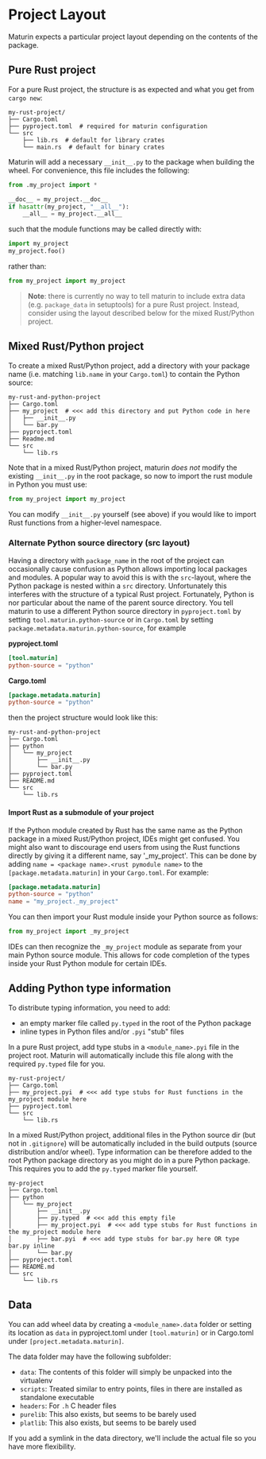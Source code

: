 # Project Layout

Maturin expects a particular project layout depending on the contents of the
package.

## Pure Rust project

For a pure Rust project, the structure is as expected and what you get from `cargo new`:

```
my-rust-project/
├── Cargo.toml
├── pyproject.toml  # required for maturin configuration
└── src
    ├── lib.rs  # default for library crates
    └── main.rs  # default for binary crates
```

Maturin will add a necessary `__init__.py` to the package when building the
wheel. For convenience, this file includes the following:

```python
from .my_project import *

__doc__ = my_project.__doc__
if hasattr(my_project, "__all__"):
    __all__ = my_project.__all__
```

such that the module functions may be called directly with:

```python
import my_project
my_project.foo()
```

rather than:

```python
from my_project import my_project
```

> **Note**: there is currently no way to tell maturin to include extra data (e.g.
`package_data` in setuptools) for a pure Rust project. Instead, consider using
the layout described below for the mixed Rust/Python project.

## Mixed Rust/Python project

To create a mixed Rust/Python project, add a directory with your package name
(i.e. matching `lib.name` in your `Cargo.toml`) to contain the Python source:

```
my-rust-and-python-project
├── Cargo.toml
├── my_project  # <<< add this directory and put Python code in here
│   ├── __init__.py
│   └── bar.py
├── pyproject.toml
├── Readme.md
└── src
    └── lib.rs
```

Note that in a mixed Rust/Python project, maturin _does not_ modify the
existing `__init__.py` in the root package, so now to import the rust module in
Python you must use:

```python
from my_project import my_project
```

You can modify `__init__.py` yourself (see above) if you would like to import
Rust functions from a higher-level namespace.

### Alternate Python source directory (src layout)

Having a directory with `package_name` in the root of the project can
occasionally cause confusion as Python allows importing local packages and
modules. A popular way to avoid this is with the `src`-layout, where the Python
package is nested within a `src` directory. Unfortunately this interferes with
the structure of a typical Rust project. Fortunately, Python is nor particular
about the name of the parent source directory. You tell maturin to use a
different Python source directory in `pyproject.toml` by setting `tool.maturin.python-source`
or in `Cargo.toml` by setting `package.metadata.maturin.python-source`, for example

**pyproject.toml**

```toml
[tool.maturin]
python-source = "python"
```

**Cargo.toml**

```toml
[package.metadata.maturin]
python-source = "python"
```

then the project structure would look like this:

```
my-rust-and-python-project
├── Cargo.toml
├── python
│   └── my_project
│       ├── __init__.py
│       └── bar.py
├── pyproject.toml
├── README.md
└── src
    └── lib.rs
```
#### Import Rust as a submodule of your project

If the Python module created by Rust has the same name as the Python package in a mixed Rust/Python project, IDEs might get confused. You might also want to discourage end users from using the Rust functions directly by giving it a different name, say '\_my_project'. This can be done by adding `name = <package name>.<rust pymodule name>` to the `[package.metadata.maturin]` in your `Cargo.toml`. For example:

```toml
[package.metadata.maturin]
python-source = "python"
name = "my_project._my_project"
```

You can then import your Rust module inside your Python source as follows:

```python
from my_project import _my_project
```

IDEs can then recognize the `_my_project` module as separate from your main Python source module. This allows for code completion of the types inside your Rust Python module for certain IDEs.


## Adding Python type information

To distribute typing information, you need to add:

* an empty marker file called `py.typed` in the root of the Python package
* inline types in Python files and/or `.pyi` "stub" files

In a pure Rust project, add type stubs in a `<module_name>.pyi` file in the
project root. Maturin will automatically include this file along with the
required `py.typed` file for you.

```
my-rust-project/
├── Cargo.toml
├── my_project.pyi  # <<< add type stubs for Rust functions in the my_project module here
├── pyproject.toml
└── src
    └── lib.rs
```

In a mixed Rust/Python project, additional files in the Python source dir (but
not in `.gitignore`) will be automatically included in the build outputs
(source distribution and/or wheel). Type information can be therefore added to
the root Python package directory as you might do in a pure Python package.
This requires you to add the `py.typed` marker file yourself.

```
my-project
├── Cargo.toml
├── python
│   └── my_project
│       ├── __init__.py
│       ├── py.typed  # <<< add this empty file
│       ├── my_project.pyi  # <<< add type stubs for Rust functions in the my_project module here
│       ├── bar.pyi  # <<< add type stubs for bar.py here OR type bar.py inline
│       └── bar.py
├── pyproject.toml
├── README.md
└── src
    └── lib.rs
```

## Data

You can add wheel data by creating a `<module_name>.data` folder or setting its location as `data` in pyproject.toml under `[tool.maturin]` or in Cargo.toml under `[project.metadata.maturin]`.

The data folder may have the following subfolder:

 * `data`: The contents of this folder will simply be unpacked into the virtualenv
 * `scripts`: Treated similar to entry points, files in there are installed as standalone executable
 * `headers`: For `.h` C header files
 * `purelib`: This also exists, but seems to be barely used
 * `platlib`: This also exists, but seems to be barely used

If you add a symlink in the data directory, we'll include the actual file so you have more flexibility.
